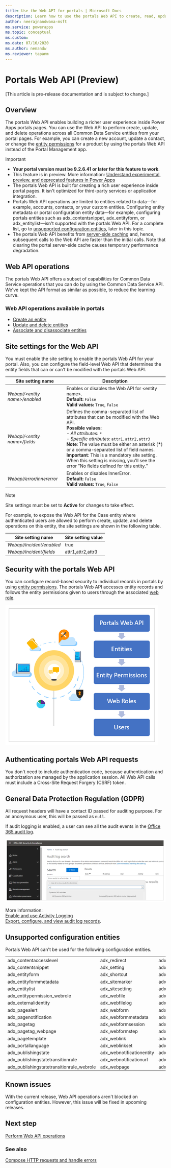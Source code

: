 ```yaml
---
title: Use the Web API for portals | Microsoft Docs
description: Learn how to use the portals Web API to create, read, update, and delete Common Data Service entities.
author: neerajnandwana-msft
ms.service: powerapps
ms.topic: conceptual
ms.custom: 
ms.date: 07/16/2020
ms.author: nenandw
ms.reviewer: tapanm
---
```


# Portals Web API (Preview)

[This article is pre-release documentation and is subject to change.]

## Overview

The portals Web API enables building a richer user experience inside Power Apps portals pages. You can use the Web API to perform create, update, and delete operations across all Common Data Service entities from your portal pages. For example, you can create a new account, update a contact, or change the [entity permissions](configure/assign-entity-permissions.md) for a product by using the portals Web API instead of the Portal Management app.

> [!IMPORTANT]
> - **Your portal version must be 9.2.6.41 or later for this feature to work**.
> - This feature is in preview. More information: [Understand experimental, preview, and deprecated features in Power Apps](../canvas-apps/working-with-experimental-preview.md)
> - The portals Web API is built for creating a rich user experience inside portal pages. It isn't optimized for third-party services or application integration.
> - Portals Web API operations are limited to entities related to data&mdash;for example, accounts, contacts, or your custom entities. Configuring entity metadata or portal configuration entity data&mdash;for example, configuring portals entities such as adx_contentsnippet, adx_entityform, or adx_entitylist&mdash;isn't supported with the portals Web API. For a complete list, go to [unsupported configuration entities](#unsupported-configuration-entities), later in this topic.
> - The portals Web API benefits from [server-side caching](admin/clear-server-side-cache.md) and, hence, subsequent calls to the Web API are faster than the initial calls. Note that clearing the portal server-side cache causes temporary performance degradation.

## Web API operations

The portals Web API offers a subset of capabilities for Common Data Service operations that you can do by using the Common Data Service API. We've kept the API format as similar as possible, to reduce the learning curve.

### Web API operations available in portals

- [Create an entity](web-api-perform-operations.md#create-an-entity-record)
- [Update and delete entities](web-api-perform-operations.md#update-and-delete-entities-by-using-the-web-api) 
- [Associate and disassociate entities](web-api-perform-operations.md#associate-and-disassociate-entities-by-using-the-web-api)

## Site settings for the Web API

You must enable the site setting to enable the portals Web API for your portal. Also, you can configure the field-level Web API that determines the entity fields that can or can't be modified with the portals Web API.

| Site setting name | Description|
| - |- |
| *Webapi/\<entity name\>/enabled* | Enables or disables the Web API for \<entity name\>. <br> **Default:** `False` <br> **Valid values:** `True`, `False` |
| *Webapi/\<entity name\>/fields*  | Defines the comma-separated list of attributes that can be modified with the Web API. <br>  **Possible values:**  <br> - *All attributes:* `*` <br> - *Specific attributes:* `attr1,attr2,attr3` <br> **Note**:  The value must be either an asterisk (**\***) or a comma-separated list of field names. <br> **Important**: This is a mandatory site setting. When this setting is missing, you'll see the error "No fields defined for this entity." |
| *Webapi/error/innererror* | Enables or disables InnerError. <br> **Default:** `False` <br> **Valid values:** `True`, `False`

> [!NOTE]
> Site settings must be set to **Active** for changes to take effect.

For example, to expose the Web API for the Case entity where authenticated
users are allowed to perform create, update, and delete operations on this entity, the site settings are shown in the following table.

| Site setting name | Site setting value|
| - |- |
| *Webapi/incident/enabled* | true |
| *Webapi/incident/fields* | attr1,attr2,attr3 |

## Security with the portals Web API

You can configure record-based security to individual records in portals by using [entity permissions](configure/assign-entity-permissions.md). The portals Web API accesses entity records and follows the entity permissions given to users through the associated [web role](configure/create-web-roles.md).

![Portals Web API security](media/web-api/portals-Webapi-security.png "Portals Web API security architecture")

## Authenticating portals Web API requests

You don't need to include authentication code, because authentication and authorization are managed by the application session. All Web API calls must include a Cross-Site Request Forgery (CSRF) token.

## General Data Protection Regulation (GDPR)

All request headers will have a contact ID passed for auditing purpose. For an anonymous user, this will be passed as `null`.

If audit logging is enabled, a user can see all the audit events in the [Office 365 audit log](https://protection.office.com/unifiedauditlog).

![Office 365 audit log](media/web-api/office365-security-compliance-audit-log.png)

More information:<br>[Enable and use Activity Logging](https://docs.microsoft.com/power-platform/admin/enable-use-comprehensive-auditing)<br>[Export, configure, and view audit log records](https://docs.microsoft.com/microsoft-365/compliance/export-view-audit-log-records).

## Unsupported configuration entities

Portals Web API can't be used for the following configuration entities.

| | | |
|-------------------------------------------|---------------------------|--------------------------------------|
| adx_contentaccesslevel                    | adx_redirect              | adx_webpage_tag                      |
| adx_contentsnippet                        | adx_setting               | adx_webpageaccesscontrolrule         |
| adx_entityform                            | adx_shortcut              | adx_webpageaccesscontrolrule_webrole |
| adx_entityformmetadata                    | adx_sitemarker            | adx_webpagehistory                   |
| adx_entitylist                            | adx_sitesetting           | adx_webpagelog                       |
| adx_entitypermission_webrole              | adx_webfile               | adx_webrole_systemuser               |
| adx_externalidentity                      | adx_webfilelog            | adx_website                          |
| adx_pagealert                             | adx_webform               | adx_website_list                     |
| adx_pagenotification                      | adx_webformmetadata       | adx_website_sponsor                  |
| adx_pagetag                               | adx_webformsession        | adx_websiteaccess                    |
| adx_pagetag_webpage                       | adx_webformstep           | adx_websiteaccess_webrole            |
| adx_pagetemplate                          | adx_weblink               | adx_websitebinding                   |
| adx_portallanguage                        | adx_weblinkset            | adx_websitelanguage                  |
| adx_publishingstate                       | adx_webnotificationentity | adx_webtemplate                      |
| adx_publishingstatetransitionrule         | adx_webnotificationurl    | adx_urlhistory                       |
| adx_publishingstatetransitionrule_webrole | adx_webpage               | adx_entitypermission                 |

## Known issues

With the current release, Web API operations aren't blocked on configuration entities. However, this issue will be fixed in upcoming releases.

## Next step

[Perform Web API operations](web-api-perform-operations.md)

### See also

[Compose HTTP requests and handle errors](web-api-http-requests-handle-errors.md)
